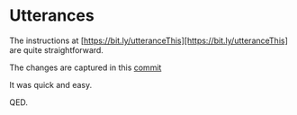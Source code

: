 <!-- title: Comments added! -->
# Utterances

The instructions at [https://bit.ly/utteranceThis][https://bit.ly/utteranceThis] are quite straightforward.

The changes are captured in this [commit](https://github.com/kgashok/makesite/commit/b6383f7ab8ebe3bde2d46b83802bf63c4b66021b)

It was quick and easy. 

QED.

